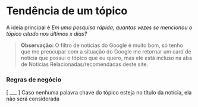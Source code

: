 # Tendência de um tópico

A ideia principal é *Em uma pesquisa rápida, quantas vezes se mencionou o tópico citado nos últimos x dias?*

> **Observação:** O filtro de notícias do Google é muito bom, só tenho que me preocupar com a situação do Google me retornar um card de notícia que possui o tópico que eu quero, mas ele está incluso na aba de Notícias Relacionadas/recomendadas deste site.

### Regras de negócio

[ ___ ] Caso nenhuma palavra chave do tópico esteja no título da notícia, ela não será considerada